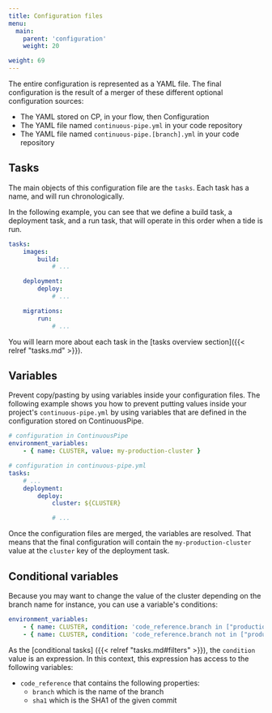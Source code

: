 ```yaml
---
title: Configuration files
menu:
  main:
    parent: 'configuration'
    weight: 20

weight: 69
---
```

The entire configuration is represented as a YAML file. The final configuration is the result of a merger of these different optional configuration sources:

* The YAML stored on CP, in your flow, then Configuration
* The YAML file named `continuous-pipe.yml` in your code repository
* The YAML file named `continuous-pipe.[branch].yml` in your code repository

## Tasks

The main objects of this configuration file are the `tasks`. Each task has a name, and will run chronologically.

In the following example, you can see that we define a build task, a deployment task, and a run task, that will operate in this order when a tide is run.

``` yaml
tasks:
    images:
        build:
            # ...

    deployment:
        deploy:
            # ...

    migrations:
        run:
            # ...
```

You will learn more about each task in the [tasks overview section]({{< relref "tasks.md" >}}).

## Variables
Prevent copy/pasting by using variables inside your configuration files. The following example shows you how to prevent putting values inside your project's `continuous-pipe.yml` by using variables that are defined in the configuration stored on ContinuousPipe.


``` yaml
# configuration in ContinuousPipe
environment_variables:
    - { name: CLUSTER, value: my-production-cluster }

# configuration in continuous-pipe.yml
tasks:
    # ...
    deployment:
        deploy:
            cluster: ${CLUSTER}

            # ...
```

Once the configuration files are merged, the variables are resolved. That means that the final configuration will contain the `my-production-cluster` value at the `cluster` key of the deployment task.

## Conditional variables
Because you may want to change the value of the cluster depending on the branch name for instance, you can use a variable's conditions:

``` yaml
environment_variables:
    - { name: CLUSTER, condition: 'code_reference.branch in ["production", "uat"]', value: my-production-cluster }
    - { name: CLUSTER, condition: 'code_reference.branch not in ["production", "uat"]', value: my-development-cluster }
```

As the [conditional tasks] ({{< relref "tasks.md#filters" >}}), the `condition` value is an expression. In this context, this expression has access to the following variables:

* `code_reference` that contains the following properties:
  - `branch` which is the name of the branch
  - `sha1` which is the SHA1 of the given commit
